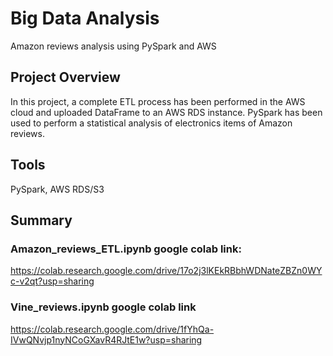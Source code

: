 # Big Data Analysis
Amazon reviews analysis using PySpark and AWS

## Project Overview
In this project, a complete ETL process has been performed in the AWS cloud and uploaded DataFrame to an AWS RDS instance. 
PySpark has been used to perform a statistical analysis of electronics items of Amazon reviews.

## Tools
PySpark, AWS RDS/S3

## Summary
### Amazon_reviews_ETL.ipynb google colab link:
https://colab.research.google.com/drive/17o2j3lKEkRBbhWDNateZBZn0WYc-v2qt?usp=sharing

### Vine_reviews.ipynb google colab link
https://colab.research.google.com/drive/1fYhQa-IVwQNvjp1nyNCoGXavR4RJtE1w?usp=sharing